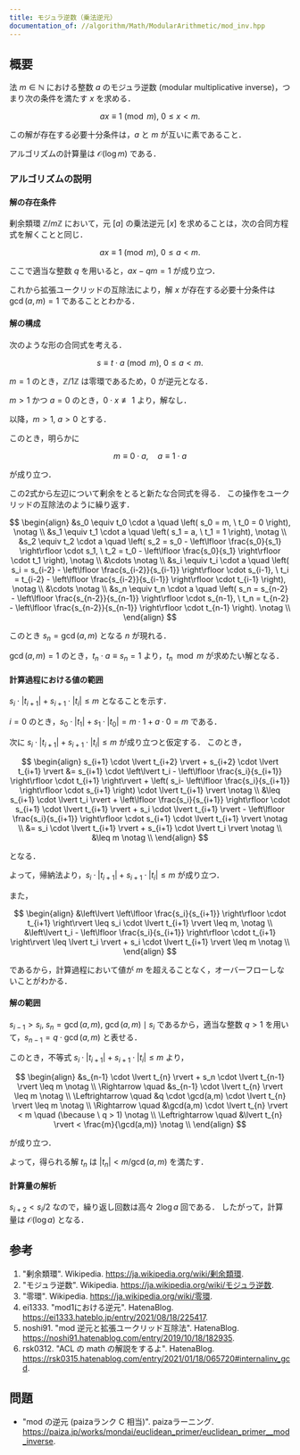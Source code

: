 ```yaml
---
title: モジュラ逆数（乗法逆元）
documentation_of: //algorithm/Math/ModularArithmetic/mod_inv.hpp
---
```



## 概要

法 $m \in \mathbb{N}$ における整数 $a$ のモジュラ逆数 (modular multiplicative inverse)，つまり次の条件を満たす $x$ を求める．

$$
ax \equiv 1 \pmod m, \ 0 \leq x < m.
$$

この解が存在する必要十分条件は，$a$ と $m$ が互いに素であること．

アルゴリズムの計算量は $\mathcal{O}(\log m)$ である．

### アルゴリズムの説明

#### 解の存在条件

剰余類環 $\mathbb{Z}/m\mathbb{Z}$ において，元 $[a]$ の乗法逆元 $[x]$ を求めることは，次の合同方程式を解くことと同じ．

$$
ax \equiv 1 \pmod m, \ 0 \leq a < m.
$$

ここで適当な整数 $q$ を用いると，$ax - qm = 1$ が成り立つ．

これから拡張ユークリッドの互除法により，解 $x$ が存在する必要十分条件は $\gcd(a,m) = 1$ であることとわかる．

#### 解の構成

次のような形の合同式を考える．

$$
s \equiv t \cdot a \pmod m, \ 0 \leq a < m.
$$

$m=1$ のとき，$\mathbb{Z}/1 \mathbb{Z}$ は零環であるため，$0$ が逆元となる．

$m>1$ かつ $a=0$ のとき，$0 \cdot x \not\equiv 1$ より，解なし．

以降，$m>1, \ a>0$ とする．

このとき，明らかに

$$
m \equiv 0 \cdot a, \quad a \equiv 1 \cdot a
$$

が成り立つ．

この2式から左辺について剰余をとると新たな合同式を得る．
この操作をユークリッドの互除法のように繰り返す．

$$
\begin{align}
&s_0 \equiv t_0 \cdot a \quad \left( s_0 = m, \ t_0 = 0 \right), \notag \\
&s_1 \equiv t_1 \cdot a \quad \left( s_1 = a, \ t_1 = 1 \right), \notag \\
&s_2 \equiv t_2 \cdot a \quad \left( s_2 = s_0 - \left\lfloor \frac{s_0}{s_1} \right\rfloor \cdot s_1, \ t_2 = t_0 - \left\lfloor \frac{s_0}{s_1} \right\rfloor \cdot t_1 \right), \notag \\
&\cdots \notag \\
&s_i \equiv t_i \cdot a \quad \left( s_i = s_{i-2} - \left\lfloor \frac{s_{i-2}}{s_{i-1}} \right\rfloor \cdot s_{i-1}, \ t_i = t_{i-2} - \left\lfloor \frac{s_{i-2}}{s_{i-1}} \right\rfloor \cdot t_{i-1} \right), \notag \\
&\cdots \notag \\
&s_n \equiv t_n \cdot a \quad \left( s_n = s_{n-2} - \left\lfloor \frac{s_{n-2}}{s_{n-1}} \right\rfloor \cdot s_{n-1}, \ t_n = t_{n-2} - \left\lfloor \frac{s_{n-2}}{s_{n-1}} \right\rfloor \cdot t_{n-1} \right). \notag \\
\end{align}
$$

このとき $s_n = \gcd(a,m)$ となる $n$ が現れる．

$\gcd(a,m) = 1$ のとき，$t_n \cdot a \equiv s_n = 1$ より，$t_n \mod m$ が求めたい解となる．

#### 計算過程における値の範囲

$s_i \cdot \lvert t_{i+1} \rvert + s_{i+1} \cdot \lvert t_i \rvert \leq m$ となることを示す．

$i=0$ のとき，$s_0 \cdot \lvert t_1 \rvert + s_1 \cdot \lvert t_0 \rvert = m \cdot 1 + a \cdot 0 = m$ である．

次に $s_i \cdot \lvert t_{i+1} \rvert + s_{i+1} \cdot \lvert t_i \rvert \leq m$ が成り立つと仮定する．
このとき，

$$
\begin{align}
s_{i+1} \cdot \lvert t_{i+2} \rvert + s_{i+2} \cdot \lvert t_{i+1} \rvert &= s_{i+1} \cdot \left\lvert t_i - \left\lfloor \frac{s_i}{s_{i+1}} \right\rfloor \cdot t_{i+1} \right\rvert + \left( s_i- \left\lfloor \frac{s_i}{s_{i+1}} \right\rfloor \cdot s_{i+1} \right) \cdot \lvert t_{i+1} \rvert \notag \\
&\leq s_{i+1} \cdot \lvert t_i \rvert + \left\lfloor \frac{s_i}{s_{i+1}} \right\rfloor \cdot s_{i+1} \cdot \lvert t_{i+1} \rvert + s_i \cdot \lvert t_{i+1} \rvert - \left\lfloor \frac{s_i}{s_{i+1}} \right\rfloor \cdot s_{i+1} \cdot \lvert t_{i+1} \rvert \notag \\
&= s_i \cdot \lvert t_{i+1} \rvert + s_{i+1} \cdot \lvert t_i \rvert \notag \\
&\leq m \notag \\
\end{align}
$$

となる．

よって，帰納法より，$s_i \cdot \lvert t_{i+1} \rvert + s_{i+1} \cdot \lvert t_i \rvert \leq m$ が成り立つ．

また，

$$
\begin{align}
&\left\lvert \left\lfloor \frac{s_i}{s_{i+1}} \right\rfloor \cdot t_{i+1} \right\rvert \leq s_i \cdot \lvert t_{i+1} \rvert \leq m, \notag \\
&\left\lvert t_i - \left\lfloor \frac{s_i}{s_{i+1}} \right\rfloor \cdot t_{i+1} \right\rvert \leq \lvert t_i \rvert + s_i \cdot \lvert t_{i+1} \rvert \leq m \notag \\
\end{align}
$$

であるから，計算過程において値が $m$ を超えることなく，オーバーフローしないことがわかる．

#### 解の範囲

$s_{i-1} > s_i, \ s_n = \gcd(a,m), \ \gcd(a,m) \mid s_i$ であるから，適当な整数 $q > 1$ を用いて，$s_{n-1} = q \cdot \gcd(a,m)$ と表せる．

このとき，不等式 $s_i \cdot \lvert t_{i+1} \rvert + s_{i+1} \cdot \lvert t_i \rvert \leq m$ より，

$$
\begin{align}
&s_{n-1} \cdot \lvert t_{n} \rvert + s_n \cdot \lvert t_{n-1} \rvert \leq m \notag \\
\Rightarrow \quad &s_{n-1} \cdot \lvert t_{n} \rvert \leq m \notag \\
\Leftrightarrow \quad &q \cdot \gcd(a,m) \cdot \lvert t_{n} \rvert \leq m \notag \\
\Rightarrow \quad &\gcd(a,m) \cdot \lvert t_{n} \rvert < m \quad (\because \ q > 1) \notag \\
\Leftrightarrow \quad &\lvert t_{n} \rvert < \frac{m}{\gcd(a,m)} \notag \\
\end{align}
$$

が成り立つ．

よって，得られる解 $t_n$ は $\lvert t_n \rvert < m / \gcd(a,m)$ を満たす．

#### 計算量の解析

$s_{i+2} < s_i / 2$ なので，繰り返し回数は高々 $2 \log a$ 回である．
したがって，計算量は $\mathcal{O}(\log a)$ となる．

## 参考

1. "剰余類環". Wikipedia. <https://ja.wikipedia.org/wiki/剰余類環>.
1. "モジュラ逆数". Wikipedia. <https://ja.wikipedia.org/wiki/モジュラ逆数>.
1. "零環". Wikipedia. <https://ja.wikipedia.org/wiki/零環>.
1. ei1333. "mod1における逆元". HatenaBlog. <https://ei1333.hateblo.jp/entry/2021/08/18/225417>.
1. noshi91. "mod 逆元と拡張ユークリッド互除法". HatenaBlog. <https://noshi91.hatenablog.com/entry/2019/10/18/182935>.
1. rsk0312. "ACL の math の解説をするよ". HatenaBlog. <https://rsk0315.hatenablog.com/entry/2021/01/18/065720#internalinv_gcd>.

## 問題

- "mod の逆元 (paizaランク C 相当)". paizaラーニング. <https://paiza.jp/works/mondai/euclidean_primer/euclidean_primer__mod_inverse>.
